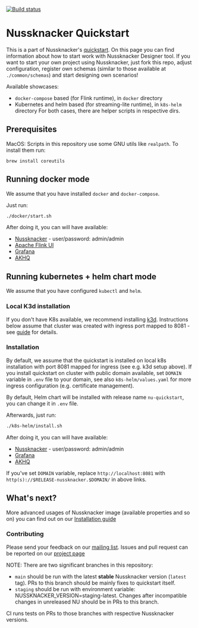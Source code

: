 [![Build status](https://github.com/touk/nussknacker-quickstart/workflows/CI/badge.svg)](https://github.com/touk/nussknacker-quickstart/actions?query=workflow%3A%22CI%22)

# Nussknacker Quickstart

This is a part of Nussknacker's [quickstart](https://nussknacker.io/quickstart/docker).
On this page you can find information about how to start work with Nussknacker Designer tool.
If you want to start your own project using Nussknacker, just fork this repo, adjust configuration,
register own schemas (similar to those available at `./common/schemas`) and start designing own scenarios!

Available showcases:
- `docker-compose` based (for Flink runtime), in `docker` directory
- Kubernetes and helm based (for streaming-lite runtime), in `k8s-helm` directory
For both cases, there are helper scripts in respective dirs.

## Prerequisites

MacOS: Scripts in this repository use some GNU utils like `realpath`. To install them run:
```shell
brew install coreutils
```

## Running docker mode

We assume that you have installed `docker` and `docker-compose`.

Just run:
```bash
./docker/start.sh
``` 

After doing it, you can will have available:
* [Nussknacker](http://localhost:8081/) - user/password: admin/admin
* [Apache Flink UI](http://localhost:8081/flink/)
* [Grafana](http://localhost:8081/grafana/)
* [AKHQ](http://localhost:8081/akhq/)

## Running kubernetes + helm chart mode

We assume that you have configured `kubectl` and `helm`. 

### Local K3d installation
If you don't have K8s available, we recommend installing [k3d](https://k3d.io/).
Instructions below assume that cluster was created with ingress port mapped to 8081 - see [guide](https://k3d.io/v5.0.0/usage/exposing_services/#1-via-ingress-recommended) for details.

### Installation

By default, we assume that the quickstart is installed on local k8s installation with port 8081 mapped for ingress (see e.g. k3d setup above).
If you install quickstart on cluster with public domain available, set `DOMAIN` variable in `.env` file to your domain, see also `k8s-helm/values.yaml` for more ingress configuration (e.g. certificate management).

By default, Helm chart will be installed with release name `nu-quickstart`, you can change it in `.env` file. 

Afterwards, just run:
```bash
./k8s-helm/install.sh
``` 

After doing it, you can will have available:
* [Nussknacker](http://localhost:8081/) - user/password: admin/admin
* [Grafana](http://localhost:8081/grafana/)
* [AKHQ](http://localhost:8081/akhq/)

If you've set `DOMAIN` variable, replace `http://localhost:8081` with `http(s)://$RELEASE-nussknacker.$DOMAIN/` in above links. 


## What's next?

More advanced usages of Nussknacker image (available properties and so on) you can find out on our [Installation guide](https://docs.nussknacker.io/docs/next/installation_configuration_guide/Installation)

### Contributing

Please send your feedback on our [mailing list](https://groups.google.com/g/nussknacker).
Issues and pull request can be reported on our [project page](https://github.com/TouK/nussknacker)

NOTE: There are two significant branches in this repository:
- `main` should be run with the latest __stable__ Nussknacker version (`latest` tag). PRs to this branch should be mainly fixes to quickstart itself.
- `staging` should be run with environment variable: NUSSKNACKER_VERSION=staging-latest.
Changes after incompatible changes in unreleased NU should be in PRs to this branch.

CI runs tests on PRs to those branches with respective Nussknacker versions.